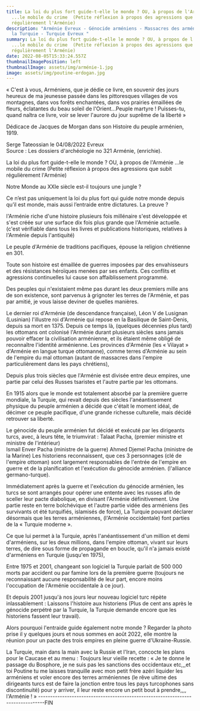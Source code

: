 ```yaml
---
title: La loi du plus fort guide-t-elle le monde ? OU, à propos de l'Arménie
  ...le mobile du crime  (Petite réflexion à propos des agressions que subit
  régulièrement l'Arménie)
description: "Arménie Evreux - Génocide arméniens - Massacres des arméniens par
  la Turquie - Turquie Evreux "
summary: La loi du plus fort guide-t-elle le monde ? OU, à propos de l'Arménie
  ...le mobile du crime  (Petite réflexion à propos des agressions que subit
  régulièrement l'Arménie)
date: 2022-08-05T15:33:24.557Z
thumbnailImagePosition: left
thumbnailImage: assets/img/arménie-1.jpg
image: assets/img/poutine-erdogan.jpg
---
```

« C'est à vous, Arméniens, que je dédie ce livre, en souvenir des jours heureux de ma jeunesse passée dans les pittoresques villages de vos montagnes, dans vos forêts enchantées, dans vos prairies émaillées de fleurs, éclatantes du beau soleil de l'Orient...Peuple martyre ! Puisses-tu, quand naîtra ce livre, voir se lever l'aurore du jour suprême de la liberté »

Dédicace de Jacques de Morgan dans son Histoire du peuple arménien, 1919. 

Serge Tateossian le 04/08/2022 Evreux \
Source : Les dossiers d'archéologie no 321 Arménie, (enrichie). 

La loi du plus fort guide-t-elle le monde ?
OU, à propos de l'Arménie ...le mobile du crime 
(Petite réflexion à propos des agressions que subit régulièrement l'Arménie)

Notre Monde au XXIe siècle est-il toujours une jungle ? 

Ce n’est pas uniquement la loi du plus fort qui guide notre monde depuis qu’il est monde, mais aussi l’entraide entre dictatures. La preuve ? 

l'Arménie riche d'une histoire plusieurs fois millénaire s'est développée et s'est créée sur une surface dix fois plus grande que l'Arménie actuelle. (c'est vérifiable dans tous les livres et publications historiques, relatives à l'Arménie depuis l'antiquité) 

Le peuple d'Arménie de traditions pacifiques, épouse la religion chrétienne en 301. 

Toute son histoire est émaillée de guerres imposées par des envahisseurs et des résistances héroïques menées par ses enfants.  Ces conflits et agressions continuelles lui cause son affaiblissement programmé. 

Des peuples qui n'existaient même pas durant les deux premiers mille ans de son existence, sont parvenus à grignoter les terres de l'Arménie, et pas par amitié, je vous laisse deviner de quelles manières. 

Le dernier roi d'Arménie (de descendance française), Léon V de Lusignan (Lusinian) l'illustre roi d'Arménie qui repose en la Basilique de Saint-Denis, depuis sa mort en 1375. Depuis ce temps là, (quelques décennies plus tard)  les ottomans ont colonisé l'Arménie durant plusieurs siècles sans jamais pouvoir effacer la civilisation arménienne, et ils étaient même obligé de reconnaître l'identité arménienne. Les provinces d'Arménie (les « Vilayat » d'Arménie en langue turque ottomanne), comme terres d'Arménie au sein de l'empire du mal ottoman (autant de massacres dans l'empire particulièrement dans les pays chrétiens), 

Depuis plus trois siècles que l'Arménie est divisée entre deux empires, une partie par celui des Russes tsaristes et l'autre partie par les ottomans. 

En 1915 alors que le monde est totalement absorbé par la première guerre mondiale, la Turquie, qui revait depuis des siècles l'anéantissement physique du peuple arménien a décidé que c'était le moment idéal, de décimer ce peuple pacifique, d'une grande richesse culturelle, mais décidé  retrouver sa liberté. 

Le génocide du peuple arménien fut décidé et exécuté par les dirigeants turcs, avec, à leurs tête, le triumvirat : 
Talaat Pacha, (premier ministre et ministre de l'intérieur)\
Ismail Enver Pacha (ministre de la guerre)
Ahmed Djemel Pacha (ministre de la Marine) 
Les historiens reconnaissent, que ces 3 personnages (clé de l'empire ottoman) sont largement responsables de l'entrée de l'empire en guerre et de la planification et l'exécution du génocide arménien. (l'alliance germano-turque). 

Immédiatement après la guerre et l'exécution du génocide arménien, les turcs se sont arrangés pour opérer une entente avec les russes afin de sceller leur pacte diabolique, en divisant l'Arménie définitivement. Une partie reste en terre bolchévique et l'autre partie vidée des arméniens (les survivants ot été turquifiés, islamisés de force), La Turquie pouvant déclarer désormais que les terres arméniennes, (l'Arménie occidentale) font parties de la « Turquie moderne ».

Ce que lui permet à la Turquie, après l'anéantissement d'un million et demi d'arméniens, sur les deux millions, dans l'empire ottoman, vivant sur leurs terres, de dire sous forme de propagande en boucle, qu'il n'a jamais existé d'arméniens en Turquie (jusqu'en 1975),  

Entre 1975 et 2001, changeant son logiciel la Turquie parlait de 500 000 morts par accident ou par famine lors de la première guerre (toujours ne reconnaissant aucune responsabilité de leur part, encore moins l'occupation de l'Arménie occidentale à ce jour).

Et depuis 2001 jusqu'à nos jours leur nouveau logiciel turc répète inlassablement : Laissons l'histoire aux historiens (Plus de cent ans après le génocide perpétré par la Turquie, la Turquie demande encore que les historiens fassent leur travail). 

Alors pourquoi l'entraide guide également notre monde ? 
Regarder la photo  prise il y quelques jours et nous sommes en août 2022, elle montre
la réunion pour un pacte des trois empires en pleine guerre d'Ukraine-Russie.

La Turquie, main dans la main avec la Russie et l'Iran, concocte les plans pour le Caucase et au menu :
Toujours leur vieille recette : 
« Je te donne le passage du Bosphore, je ne suis pas les sanctions des occidentaux etc,,,et toi Poutine tu me laisses tranquille avec mon petit frère azéri liquider les arméniens et voler encore des terres arméniennes (le rêve ultime des dirigeants turcs est de faire la jonction entre tous les pays turcophones sans discontinuité) pour y arriver, il leur reste encore un petit bout à prendre,,,, l'Arménie ! »
--------------------------------------------------------------------------------FIN
